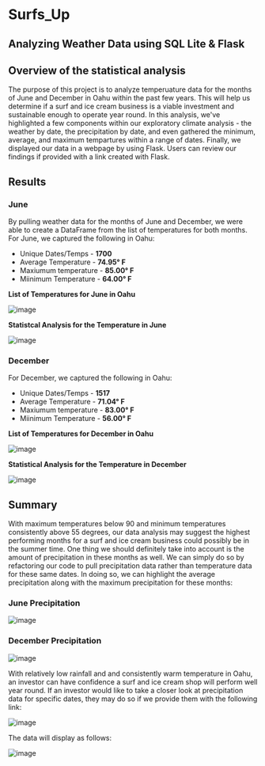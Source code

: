 # Surfs_Up
## Analyzing Weather Data using SQL Lite &amp; Flask

## Overview of the statistical analysis

The purpose of this project is to analyze temperuature data for the months of June and December in Oahu within the past few years. This will help us determine if a surf and ice cream business is a viable investment and sustainable enough to operate year round. In this analysis, we've highlighted a few components within our exploratory climate analysis - the weather by date, the precipitation by date, and even gathered the minimum, average, and maximum tempartures within a range of dates. Finally, we displayed our data in a webpage by using Flask. Users can review our findings if provided with a link created with Flask.

## Results

### June
By pulling weather data for the months of June and December, we were able to create a DataFrame from the list of temperatures for both months. For June, we captured the following in Oahu:

- Unique Dates/Temps - **1700**
- Average Temperature - **74.95° F**
- Maxiumum temperature - **85.00° F**
- Miinimum Temperature - **64.00° F**

**List of Temperatures for June in Oahu**          

![image](https://user-images.githubusercontent.com/89496798/145729642-8c69c61d-e8a6-4966-a233-867a6730244a.png)

**Statistcal Analysis for the Temperature in June**         

![image](https://user-images.githubusercontent.com/89496798/145729523-f45ca655-421e-4a4b-9668-53f86eca39ab.png)

### December
For December, we captured the following in Oahu:

- Unique Dates/Temps - **1517**
- Average Temperature - **71.04° F**
- Maxiumum temperature - **83.00° F**
- Miinimum Temperature - **56.00° F**

**List of Temperatures for December in Oahu**               

![image](https://user-images.githubusercontent.com/89496798/145729659-b292c023-03e5-42f0-92c9-df27b01f5cd1.png)

**Statistical Analysis for the Temperature in December**                  

![image](https://user-images.githubusercontent.com/89496798/145729622-6acb4214-db76-461d-b135-2cff87e0e319.png)

## Summary
With maximum temperatures below 90 and minimum temperatures consistently above 55 degrees, our data analysis may suggest the highest performing months for a surf and ice cream business could possibly be in the summer time. One thing we should definitely take into account is the amount of precipitation in these months as well. We can simply do so by refactoring our code to pull precipitation data rather than temperature data for these same dates. In doing so, we can highlight the average precipitation along with the maximum precipitation for these months:

### June Precipitation

![image](https://user-images.githubusercontent.com/89496798/145730132-627ca25f-48d1-4704-b8ee-fa77d32c9bdb.png)

### December Precipitation

![image](https://user-images.githubusercontent.com/89496798/145730143-40188d25-9c06-45ad-b55d-c8cf0073217c.png)

With relatively low rainfall and and consistently warm temperature in Oahu, an investor can have confidence a surf and ice cream shop will perform well year round. If an investor would like to take a closer look at precipitation data for specific dates, they may do so if we provide them with the following link:

![image](https://user-images.githubusercontent.com/89496798/145730781-54735c02-14eb-4607-b568-f5597c831d30.png)

The data will display as follows:

![image](https://user-images.githubusercontent.com/89496798/145730790-7b0430d6-ef34-468c-97a6-36d421fe29a6.png)

